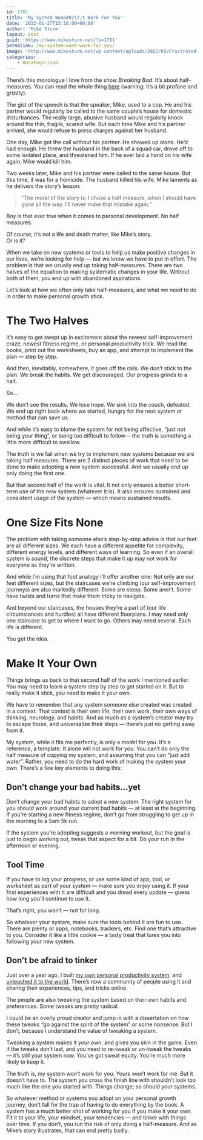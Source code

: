 ```yaml
---
id: 1701
title: 'My System Won&#8217;t Work For You'
date: '2022-01-27T15:16:00+00:00'
author: 'Mike Sturm'
layout: post
guid: 'https://www.mikesturm.net/?p=1701'
permalink: /my-system-wont-work-for-you/
image: 'http://www.mikesturm.net/wp-content/uploads/2022/03/Frustrated.jpg'
categories:
    - Uncategorized
---
```


There’s this monologue I love from the show *Breaking* *Bad*. It’s about half-measures. You can read the whole thing [here](https://genius.com/Vince-gilligan-mikes-half-measures-speech-annotated) (warning: it’s a bit profane and grizzly).

The gist of the speech is that the speaker, Mike, used to a cop. He and his partner would regularly be called to the same couple’s house for domestic disturbances. The really large, abusive husband would regularly knock around the thin, fragile, scared wife. But each time Mike and his partner arrived, she would refuse to press charges against her husband.

One day, Mike got the call without his partner. He showed up alone. He’d had enough. He threw the husband in the back of a squad car, drove off to some isolated place, and threatened him. If he ever laid a hand on his wife again, Mike would kill him.

Two weeks later, Mike and his partner were called to the same house. But this time, it was for a homicide. The husband killed his wife. Mike laments as he delivers the story’s lesson:

> “The moral of the story is: I chose a half measure, when I should have gone all the way. I’ll never make that mistake again.”

Boy is that ever true when it comes to personal development. No half measures.

Of course, it’s not a life and death matter, like Mike’s story.  
Or is it?

When we take on new systems or tools to help us make positive changes in our lives, we’re looking for help — but we know we have to put in effort. The problem is that we usually end up taking half-measures. There are two halves of the equation to making systematic changes in your life. Without both of them, you end up with abandoned aspirations.

Let’s look at how we often only take half-measures, and what we need to do in order to make personal growth stick.

# The Two Halves

It’s easy to get swept up in excitement about the newest self-improvement craze, newest fitness regime, or personal productivity trick. We read the books, print out the worksheets, buy an app, and attempt to implement the plan — step by step.

And then, inevitably, somewhere, it goes off the rails. We don’t stick to the plan. We break the habits. We get discouraged. Our progress grinds to a halt.

So…

We don’t see the results. We lose hope. We sink into the couch, defeated. We end up right back where we started, hungry for the next system or method that can save us.

And while it’s easy to blame the system for not being affective, “just not being your thing”, or being too difficult to follow— the truth is something a little more difficult to swallow.

The truth is we fail when we try to implement new systems because we are taking half measures. There are 2 distinct pieces of work that need to be done to make adopting a new system successful. And we usually end up only doing the first one.

But that second half of the work is vital. It not only ensures a better short-term use of the new system (whatever it is). It also ensures sustained and consistent usage of the system — which means sustained results.

# One Size Fits None

The problem with taking someone else’s step-by-step advice is that our feet are all different sizes. We each have a different appetite for complexity, different energy levels, and different ways of learning. So even if an overall system is sound, the discrete steps that make it up may not work for everyone as they’re written.

And while I’m using that foot analogy I’ll offer another one: Not only are our feet different sizes, but the staircases we’re climbing (our self-improvement journeys) are also markedly different. Some are steep. Some aren’t. Some have twists and turns that make them tricky to navigate.

And beyond our staircases, the houses they’re a part of (our life circumstances and hurdles) all have different floorplans. I may need only one staircase to get to where I want to go. Others may need several. Each life is different.

You get the idea.

# Make It Your Own

Things brings us back to that second half of the work I mentioned earlier. You may need to learn a system step by step to get started on it. But to really make it stick, you need to make it your own.

We have to remember that any system someone else created was created in a context. That context is their own life, their own work, their own ways of thinking, neurology, and habits. And as much as a system’s creator may try to escape those, and universalize their steps — there’s just no getting away from it.

My system, while it fits me perfectly, is only a *model* for you. It’s a reference, a template. It alone will not work for you. You can’t do only the half measure of copying my system, and assuming that you can “just add water”. Rather, you need to do the hard work of making the system your own. There’s a few key elements to doing this:

## Don’t change your bad habits…yet

Don’t change your bad habits to adopt a new system. The right system for you should work around your current bad habits — at least at the beginning. If you’re starting a new fitness regime, don’t go from struggling to get up in the morning to a 5am 5k run.

If the system you’re adopting suggests a morning workout, but the goal is just to begin working out, tweak that aspect for a bit. Do your run in the afternoon or evening.

## Tool Time

If you have to log your progress, or use some kind of app, tool, or worksheet as part of your system — make sure you enjoy using it. If your first experiences with it are difficult and you dread every update — guess how long you’ll continue to use it.

That’s right, you won’t — not for long.

So whatever your system, make sure the tools behind it are fun to use. There are plenty or apps, notebooks, trackers, etc. Find one that’s attractive to you. Consider it like a little cookie — a tasty treat that lures you into following your new system.

## Don’t be afraid to tinker

Just over a year ago, I built [my own personal productivity system](https://thetodaysystem.com/), and [unleashed it to the world](https://forge.medium.com/what-if-an-index-card-could-make-you-more-productive-30d231636dc). There’s now a community of people using it and sharing their experiences, tips, and tricks online.

The people are also tweaking the system based on their own habits and preferences. Some tweaks are pretty radical.

I could be an overly proud creator and jump in with a dissertation on how these tweaks “go against the spirit of the system” or some nonsense. But I don’t, because I understand the value of tweaking a system.

Tweaking a system makes it your own, and gives you skin in the game. Even if the tweaks don’t last, and you need to re-tweak or un-tweak the tweaks — it’s still your system now. You’ve got sweat equity. You’re much more likely to keep it.

The truth is, my system won’t work for you. Yours won’t work for me. But it doesn’t have to. The system you cross the finish line with shouldn’t look too much like the one you started with. Things change; so should your systems.

So whatever method or systems you adopt on your personal growth journey, don’t fall for the trap of having to do everything by the book. A system has a much better shot of working for you if you make it your own. Fit it to your life, your mindset, your tendencies — and tinker with things over time. If you don’t, you run the risk of only doing a half-measure. And as Mike’s story illustrates, that can end pretty badly.